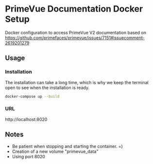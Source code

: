 # PrimeVue Documentation Docker Setup
Docker configuration to access PrimeVue V2 documentation
based on https://github.com/primefaces/primevue/issues/7151#issuecomment-2619201279

## Usage

### Installation

The installation can take a long time, which is why we keep the terminal open to see when the installation is ready.

```bash
docker-compose up --build
```

### URL

http://localhost:8020


## Notes

- Be patient when stopping and starting the container. =)
- Creation of a new volume "primevue_data"
- Using port 8020